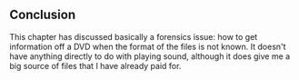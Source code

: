 
##  Conclusion 


This chapter has discussed basically a forensics issue: how to get information
off a DVD when the format of the files is not known. It doesn't have anything
directly to do with playing sound, although it does give me a big source of
files that I have already paid for.
